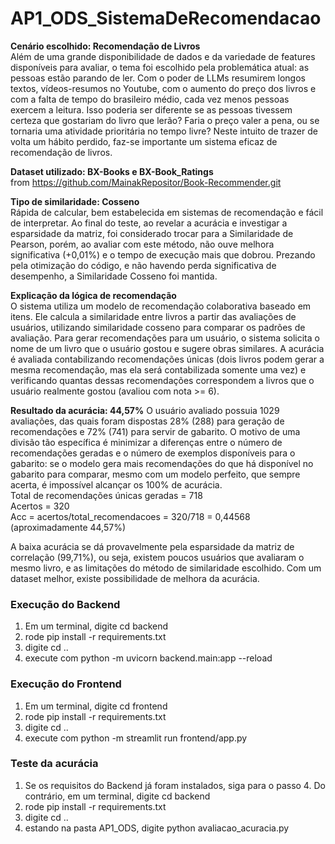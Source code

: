 # AP1_ODS_SistemaDeRecomendacao  
**Cenário escolhido: Recomendação de Livros**  
Além de uma grande disponibilidade de dados e da variedade de features disponíveis para avaliar, o tema foi escolhido pela problemática atual: as pessoas estão parando de ler. Com o poder de LLMs resumirem longos textos, vídeos-resumos no Youtube, com o aumento do preço dos livros e com a falta de tempo do brasileiro médio, cada vez menos pessoas exercem a leitura. Isso poderia ser diferente se as pessoas tivessem certeza que gostariam do livro que lerão? Faria o preço valer a pena, ou se tornaria uma atividade prioritária no tempo livre? Neste intuito de trazer de volta um hábito perdido, faz-se importante um sistema eficaz de recomendação de livros.  
  
**Dataset utilizado: BX-Books e BX-Book_Ratings**  
from <https://github.com/MainakRepositor/Book-Recommender.git>  
  
**Tipo de similaridade: Cosseno**  
Rápida de calcular, bem estabelecida em sistemas de recomendação e fácil de interpretar. Ao final do teste, ao revelar a acurácia e investigar a esparsidade da matriz, foi considerado trocar para a Similaridade de Pearson, porém, ao avaliar com este método, não ouve melhora significativa (+0,01%) e o tempo de execução mais que dobrou. Prezando pela otimização do código, e não havendo perda significativa de desempenho, a Similaridade Cosseno foi mantida.  
  
**Explicação da lógica de recomendação**  
O sistema utiliza um modelo de recomendação colaborativa baseado em itens. Ele calcula a similaridade entre livros a partir das avaliações de usuários, utilizando similaridade cosseno para comparar os padrões de avaliação. Para gerar recomendações para um usuário, o sistema solicita o nome de um livro que o usuário gostou e sugere obras similares. A acurácia é avaliada contabilizando recomendações únicas (dois livros podem gerar a mesma recomendação, mas ela será contabilizada somente uma vez) e verificando quantas dessas recomendações correspondem a livros que o usuário realmente gostou (avaliou com nota >= 6).  
  
**Resultado da acurácia: 44,57%** 
O usuário avaliado possuia 1029 avaliações, das quais foram dispostas 28% (288) para geração de recomendações e 72% (741) para servir de gabarito. O motivo de uma divisão tão específica é minimizar a diferenças entre o número de recomendações geradas e o número de exemplos disponíveis para o gabarito: se o modelo gera mais recomendações do que há disponível no gabarito para comparar, mesmo com um modelo perfeito, que sempre acerta, é impossível alcançar os 100% de acurácia.  
Total de recomendações únicas geradas = 718  
Acertos = 320  
Acc = acertos/total_recomendacoes = 320/718 = 0,44568 (aproximadamente 44,57%)  
  
A baixa acurácia se dá provavelmente pela esparsidade da matriz de correlação (99,71%), ou seja, existem poucos usuários que avaliaram o mesmo livro, e as limitações do método de similaridade escolhido. Com um dataset melhor, existe possibilidade de melhora da acurácia.
  
### Execução do Backend  
1. Em um terminal, digite cd backend
2. rode pip install -r requirements.txt
3. digite cd ..
4. execute com python -m uvicorn backend.main:app --reload  

### Execução do Frontend  
1. Em um terminal, digite cd frontend
2. rode pip install -r requirements.txt
3. digite cd ..
4. execute com python -m streamlit run frontend/app.py  

### Teste da acurácia
1. Se os requisitos do Backend já foram instalados, siga para o passo 4. Do contrário, em um terminal, digite cd backend
2. rode pip install -r requirements.txt
3. digite cd ..
4. estando na pasta AP1_ODS, digite python avaliacao_acuracia.py